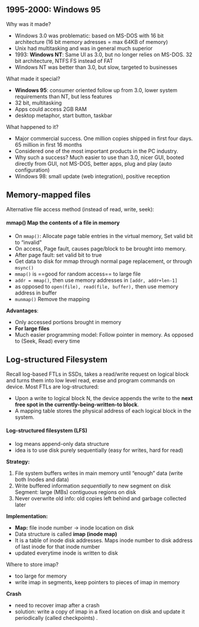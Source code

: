 ## 1995-2000: Windows 95
Why was it made? 

- Windows 3.0 was problematic: based on MS-DOS with 16 bit architecture (16 bit memory adresses = max 64KB of memory)
- Unix had multitasking and was in general much superior
- 1993: **Windows NT**: Same UI as 3.0, but no longer relies on MS-DOS. 32 bit architecture, NTFS FS instead of FAT
- Windows NT was better than 3.0, but slow, targeted to businesses

What made it special? 

- **Windows 95**: consumer oriented follow up from 3.0, lower system requirements than NT, but less features
- 32 bit, multitasking
- Apps could access 2GB RAM
- desktop metaphor, start button, taskbar

What happened to it?
- Major commercial success. One million copies shipped in first four days. 65 million in first 16 months
- Considered one of the most important products in the PC industry.
- Why such a success? Much easier to use than 3.0, nicer GUI, booted directly from GUI, not MS-DOS, better apps, plug and play (auto configuration)
- Windows 98: small update (web integration), positive reception 

## Memory-mapped files 
Alternative file access method (instead of read, write, seek):
#### mmap() Map the contents of a file in memory 
- On `mmap()`: Allocate page table entries in the virtual memory, Set valid bit to “invalid"
- On access, Page fault, causes page/block to be brought into memory.
- After page fault: set valid bit to true
- Get data to disk for mmap through normal page replacement, or through `msync()`
- `mmap()` is ==good for random access== to large file
- `addr = mmap()`, then use memory addresses in `[addr, addr+len-1]`
- as opposed to `open(file), read(file, buffer),` then use memory address in buffer
- `munmap()` Remove the mapping

**Advantages**: 
- Only accessed portions brought in memory 
- **For large files**
- Much easier programming model: Follow pointer in memory. As opposed to (Seek, Read) every time

## Log-structured Filesystem
Recall log-based FTLs in SSDs, takes a read/write request on logical block and turns them into low level read, erase and program commands on device.
Most FTLs are log-structured: 
- Upon a write to logical block N, the device appends the write to the **next free spot in the currently-being-written-to block**. 
- A mapping table stores the physical address of each logical block in the system.
#### Log-structured filesystem (LFS)
- log means append-only data structure 
- idea is to use disk purely sequentially (easy for writes, hard for read)

**Strategy:**
1. File system buffers writes in main memory until “enough” data (write both Inodes and data)
2. Write buffered information _sequentially_ to new segment on disk Segment: large (MBs) contiguous regions on disk 
3. Never overwrite old info: old copies left behind and garbage collected later

**Implementation:**
- **Map:** file inode number $\rightarrow$ inode location on disk 
- Data structure is called **imap (inode map)**
- It is a table of inode disk addresses. Maps  inode number to disk address of last inode for that inode number
- updated everytime inode is written to disk

Where to store imap? 
- too large for memory 
- write imap in segments, keep pointers to pieces of imap in memory 

**Crash**
- need to recover imap after a crash
- solution: write a copy of imap in a fixed location on disk and update it periodically (called checkpoints) .